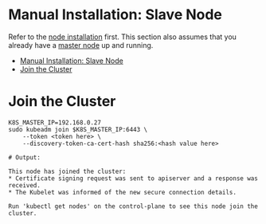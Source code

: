 # Manual Installation: Slave Node

Refer to the [node installation](./node.md) first. This section also assumes that you already have a [master node](./node_master.md) up and running.

- [Manual Installation: Slave Node](#manual-installation-slave-node)
- [Join the Cluster](#join-the-cluster)


# Join the Cluster

```
K8S_MASTER_IP=192.168.0.27
sudo kubeadm join $K8S_MASTER_IP:6443 \
    --token <token here> \
    --discovery-token-ca-cert-hash sha256:<hash value here>

# Output: 

This node has joined the cluster:
* Certificate signing request was sent to apiserver and a response was received.
* The Kubelet was informed of the new secure connection details.

Run 'kubectl get nodes' on the control-plane to see this node join the cluster.
```